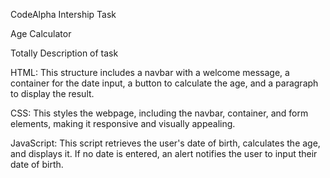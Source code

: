 CodeAlpha  Intership Task

Age Calculator 

Totally Description of task 

HTML: This structure includes a navbar with a welcome message, a container for the date input, a button to calculate the age, and a paragraph to display the result.

CSS: This styles the webpage, including the navbar, container, and form elements, making it responsive and visually appealing.

JavaScript: This script retrieves the user's date of birth, calculates the age, and displays it. If no date is entered, an alert notifies the user to input their date of birth.